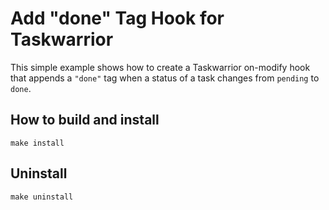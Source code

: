 # Add "done" Tag Hook for Taskwarrior

This simple example shows how to create a Taskwarrior on-modify hook that appends a `"done"` tag when a status of a task changes from `pending` to `done`.

## How to build and install

```
make install
```

## Uninstall 

```
make uninstall
```
